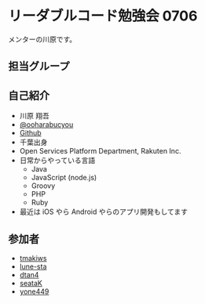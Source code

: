 # リーダブルコード勉強会 0706

メンターの川原です。

## 担当グループ


## 自己紹介

- 川原 翔吾
- [@ooharabucyou](https://twitter.com/ooharabucyou)
- [Github](https://twitter.com/ooharabucyou)
- 千葉出身
- Open Services Platform Department, Rakuten Inc.
- 日常からやっている言語
    - Java
    - JavaScript (node.js)
    - Groovy
    - PHP
    - Ruby
- 最近は iOS やら Android やらのアプリ開発もしてます

## 参加者

<!-- 以下に参加者のGithubアカウントを追加してください -->
<!-- リスト形式でお願いします -->
<!-- Link が貼ってあると美しい -->

- [tmakiws](https://github.com/tmakiws/tmakiws-sezemi-2014-readable-code-2/tree/master/tmakiws-sezemi-2014-readable-code-2)
- [lune-sta](https://github.com/lune-sta/lune-sta-sezemi-2014-readable-code-2)
- [dtan4](https://github.com/dtan4/dtan4-sezemi-2014-readable-code-2)
- [seataK](https://github.com/seataK/seataK-sezemi-2014-readable-code-2)
- [yone449](https://github.com/yone449/yone449-sezemi-2014-readable-code)
